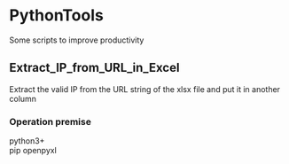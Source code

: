PythonTools
====
Some scripts to improve productivity<br>
## Extract_IP_from_URL_in_Excel<br>
Extract the valid IP from the URL string of the xlsx file and put it in another column
### Operation premise<br>
python3+<br>
pip openpyxl
